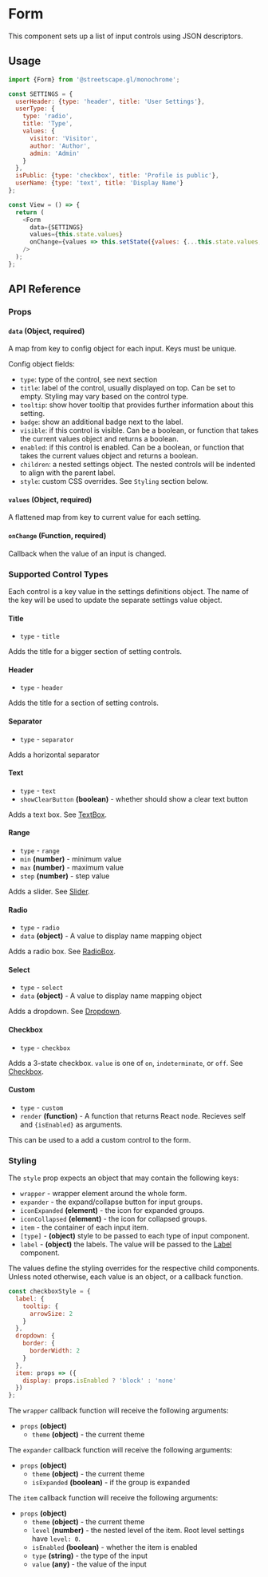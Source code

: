 # Form

This component sets up a list of input controls using JSON descriptors.

## Usage

```js
import {Form} from '@streetscape.gl/monochrome';

const SETTINGS = {
  userHeader: {type: 'header', title: 'User Settings'},
  userType: {
    type: 'radio',
    title: 'Type',
    values: {
      visitor: 'Visitor',
      author: 'Author',
      admin: 'Admin'
    }
  },
  isPublic: {type: 'checkbox', title: 'Profile is public'},
  userName: {type: 'text', title: 'Display Name'}
};

const View = () => {
  return (
    <Form
      data={SETTINGS}
      values={this.state.values}
      onChange={values => this.setState({values: {...this.state.values, ...values}})}
    />
  );
};
```

## API Reference

### Props

#### `data` (Object, required)

A map from key to config object for each input. Keys must be unique.

Config object fields:

- `type`: type of the control, see next section
- `title`: label of the control, usually displayed on top. Can be set to empty. Styling may vary based on the control type.
- `tooltip`: show hover tooltip that provides further information about this setting.
- `badge`: show an additional badge next to the label.
- `visible`: if this control is visible. Can be a boolean, or function that takes the current values object and returns a boolean.
- `enabled`: if this control is enabled. Can be a boolean, or function that takes the current values object and returns a boolean.
- `children`: a nested settings object. The nested controls will be indented to align with the parent label.
- `style`: custom CSS overrides. See `Styling` section below.

#### `values` (Object, required)

A flattened map from key to current value for each setting.

#### `onChange` (Function, required)

Callback when the value of an input is changed.

### Supported Control Types

Each control is a key value in the settings definitions object.
The name of the key will be used to update the separate settings value object.

#### Title

- `type` - `title`

Adds the title for a bigger section of setting controls.

#### Header

- `type` - `header`

Adds the title for a section of setting controls.

#### Separator

- `type` - `separator`

Adds a horizontal separator

#### Text

- `type` - `text`
- `showClearButton` **(boolean)** - whether should show a clear text button

Adds a text box.
See [TextBox](./textbox.md).

#### Range

- `type` - `range`
- `min` **(number)** - minimum value
- `max` **(number)** - maximum value
- `step` **(number)** - step value

Adds a slider.
See [Slider](./slider.md).

#### Radio

- `type` - `radio`
- `data` **(object)** - A value to display name mapping object

Adds a radio box.
See [RadioBox](./radiobox.md).

#### Select

- `type` - `select`
- `data` **(object)** - A value to display name mapping object

Adds a dropdown.
See [Dropdown](./dropdown.md).

#### Checkbox

- `type` - `checkbox`

Adds a 3-state checkbox. `value` is one of `on`, `indeterminate`, or `off`.
See [Checkbox](./checkbox.md).

#### Custom

- `type` - `custom`
- `render` **(function)** - A function that returns React node. Recieves self and `{isEnabled}` as arguments.

This can be used to a add a custom control to the form.

### Styling

The `style` prop expects an object that may contain the following keys:

- `wrapper` - wrapper element around the whole form.
- `expander` - the expand/collapse button for input groups.
- `iconExpanded` **(element)** - the icon for expanded groups.
- `iconCollapsed` **(element)** - the icon for collapsed groups.
- `item` - the container of each input item.
- `[type]` - **(object)** style to be passed to each type of input component.
- `label` - **(object)** the labels. The value will be passed to the [Label](docs/api-reference/label.md) component.

The values define the styling overrides for the respective child components. Unless noted otherwise, each value is an object, or a callback function.

```jsx
const checkboxStyle = {
  label: {
    tooltip: {
      arrowSize: 2
    }
  },
  dropdown: {
    border: {
      borderWidth: 2
    }
  },
  item: props => ({
    display: props.isEnabled ? 'block' : 'none'
  })
};
```

The `wrapper` callback function will receive the following arguments:

- `props` **(object)**
  - `theme` **(object)** - the current theme

The `expander` callback function will receive the following arguments:

- `props` **(object)**
  - `theme` **(object)** - the current theme
  - `isExpanded` **(boolean)** - if the group is expanded

The `item` callback function will receive the following arguments:

- `props` **(object)**
  - `theme` **(object)** - the current theme
  - `level` **(number)** - the nested level of the item. Root level settings have `level: 0`.
  - `isEnabled` **(boolean)** - whether the item is enabled
  - `type` **(string)** - the type of the input
  - `value` **(any)** - the value of the input

